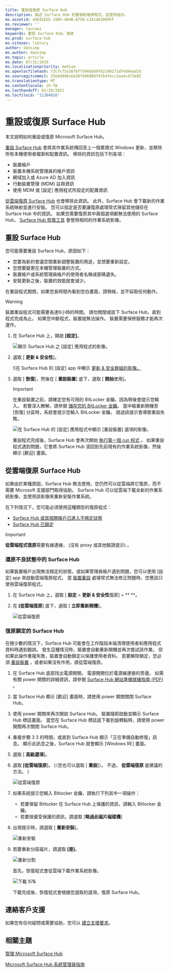 ```yaml
---
title: 重設或復原 Surface Hub
description: 描述 Surface Hub 的重設和復原程式，並提供指示。
ms.assetid: 44E82EEE-1905-464B-A758-C2A1463909FF
ms.reviewer: ''
manager: laurawi
keywords: 重設 Surface Hub，復原
ms.prod: surface-hub
ms.sitesec: library
author: dansimp
ms.author: dansimp
ms.topic: article
ms.date: 07/31/2019
ms.localizationpriority: medium
ms.openlocfilehash: 73c7cf5a387bf7506bb69f62100171df4d94ad2d
ms.sourcegitcommit: 25b8d880c6438f94b008f47b4fecc3aa4c473e85
ms.translationtype: MT
ms.contentlocale: zh-TW
ms.lasthandoff: 01/28/2021
ms.locfileid: "11304816"
---
```

# 重設或復原 Surface Hub

本文說明如何重設或復原 Microsoft Surface Hub。  

[重設 Surface Hub](#reset-a-surface-hub) 會將其作業系統傳回至上一個累積式 Windows 更新，並移除所有本機使用者檔案和配置資訊。 移除的資訊包括下列各項：

- 裝置帳戶
- 裝置本機系統管理員的帳戶資訊
- 網域加入或 Azure AD 加入資訊
- 行動裝置管理 (MDM) 註冊資訊
- 使用 MDM 或 [設定] 應用程式所設定的配置資訊

[從雲端復原 Surface Hub](#recover-a-surface-hub-from-the-cloud) 也會移除此資訊。 此外，Surface Hub 會下載新的作業系統映射並進行安裝。 您可以指定是否要讓復原處理常式保留其他儲存在 Surface Hub 中的資訊。 如果您需要復原其中兩個選項都無法使用的 Surface Hub， [Surface Hub 恢復工具](surface-hub-recovery-tool.md) 會使用相同的作業系統影像。

## 重設 Surface Hub

您可能需要重設 Surface Hub，原因如下：

- 您要為新的會議空間重新調整裝置的用途，並想要重新設定。
- 您想要變更在本機管理裝置的方式。
- 裝置帳戶或系統管理員帳戶的使用者名稱或密碼遺失。
- 安裝更新之後，裝置的效能就會減少。

在重設程式期間，如果您長時間內看到空白畫面，請稍候，並不採取任何動作。

> [!WARNING]
> 裝置重設程式可能需要長達6小時的時間。 請勿關閉或拔下 Surface Hub，直到程式完成為止。 如果您中斷程式，裝置就無法操作。 裝置需要保修服務才能再次運作。

1. 在 Surface Hub 上，開啟 **\[設定\]**。

   ![顯示 Surface Hub 之 [設定] 應用程式的影像。](images/sh-settings.png)

2. 選取 [ **更新 & 安全性**]。

   ![在 Surface Hub 的 [設定] app 中顯示 [更新 & 安全群組的影像。](images/sh-settings-update-security.png)

3. 選取 [ **恢復**]，然後在 [ **重設裝置**] 底下，選取 [ **開始**使用]。

   > [!IMPORTANT]
   > 在重設裝置之前，請確定您有可用的 BitLocker 金鑰，因為稍後會提示您輸入。 若要深入瞭解，請參閱 [儲存您的 BitLocker 金鑰](save-bitlocker-key-surface-hub.md)。 當中樞重新開機至 [恢復] 分區時，系統會提示您輸入 BitLocker 金鑰。 跳過該提示會導致重設失敗。
   
   ![在 Surface Hub 的 [設定] 應用程式中顯示 [重設裝置] 選項的影像。](images/sh-settings-reset-device.png)

   重設程式完成後，Surface Hub 會再次開始 [執行第一個 run 程式](first-run-program-surface-hub.md) 。 如果重設程式遇到問題，它會將 Surface Hub 滾回到先前現有的作業系統影像，然後顯示 [歡迎] 畫面。

<span id="cloud-recovery" />

## 從雲端復原 Surface Hub

如果由於某種原因，Surface Hub 無法使用，您仍然可以從雲端將它復原，而不需要 Microsoft 支援部門取得協助。 Surface Hub 可以從雲端下載全新的作業系統影像，並使用該影像來重新安裝作業系統。

在下列情況下，您可能必須使用這種類型的復原程式：

- [Surface Hub 或其相關帳戶已進入不穩定狀態](#recover-a-surface-hub-in-a-bad-state)
- [Surface Hub 已鎖定](#recover-a-locked-surface-hub)

>[!IMPORTANT]
>**從雲端程式復原**需要有線連線， (沒有 proxy 或其他驗證提示) 。

### 還原不良狀態中的 Surface Hub

如果裝置帳戶出現無法穩定的狀態，或如果管理員帳戶遇到問題，您可以使用 [設定] app 來啟動雲端復原程式。 當 [裝置重設](#reset-a-surface-hub) 處理常式無法修正問題時，您應該只使用雲端復原程式。

1. 在 Surface Hub 上，選取 [ **設定** &gt; **更新 & 安全性**復原] &gt; ** **。

2. 在 **[從雲端復原**] 底下，選取 [ **立即重新開機**]。

   ![從雲端復原](images/recover-from-the-cloud.png)

### 復原鎖定的 Surface Hub

在極少數的情況下，Surface Hub 可能會在工作階段末端清理使用者和應用程式資料時遇到錯誤。 發生這種情況時，裝置會自動重新開機並再次嘗試該作業。 但如果此操作重複失敗，裝置會自動鎖定以保護使用者資料。 若要解除鎖定，您必須 [重設裝置](#reset-a-surface-hub) ，或者如果沒有作用，請從雲端復原。

1. 在 Surface Hub 底部找出電源開關。 電源開關位於電源線連接的旁邊。 如需有關 power 開關的詳細資訊，請參閱 [Surface Hub 網站準備就緒指南 (PDF) ](surface-hub-site-readiness-guide.md)。

2. 當 Surface Hub 顯示 [歡迎] 畫面時，請使用 power 開關關閉 Surface Hub。

3. 使用 power 開關來再次開啟 Surface Hub。 裝置隨即啟動並顯示 Surface Hub 標誌畫面。 當您在 Surface Hub 標誌底下看到旋轉點時，請使用 power 開關再次關閉 Surface Hub。  

4. 重複步驟 3 3 的時間，或直到 Surface Hub 顯示「正在準備自動修復」訊息。 顯示此訊息之後，Surface Hub 就會顯示 [Windows RE] 畫面。

5. 選取 [ **高級選項**]。

6. 選取 **[從雲端復原**]。  (（您也可以選取 [ **重設**]）。 不過， **從雲端復原** 是建議的方法。 ) 

   ![從雲端復原](images/recover-from-cloud.png)
7. 如果系統提示您輸入 Bitlocker 金鑰，請執行下列其中一項操作：

   - 若要保留 Bitlocker 在 Surface Hub 上保護的資訊，請輸入 Bitlocker 金鑰。
   - 若要捨棄受保護的資訊，請選取 [**略過此磁片磁碟機**]  

8. 出現提示時，請選取 [ **重新安裝**]。

    ![重新安裝](images/reinstall.png)

9. 若要重新分區磁片，請選取 **[是]**。

   ![重新分割](images/repartition.png)

   首先，恢復程式會從雲端下載作業系統影像。  

   ![下載 97&](images/recover-progress.png)

   下載完成後，恢復程式會根據您選取的選項，復原 Surface Hub。
   

## 連絡客戶支援

如果您有任何疑問或需要協助，您可以 [建立支援要求](https://support.microsoft.com/supportforbusiness/productselection)。


## 相關主題

[管理 Microsoft Surface Hub](manage-surface-hub.md)

[Microsoft Surface Hub 系統管理員指南](surface-hub-administrators-guide.md)
